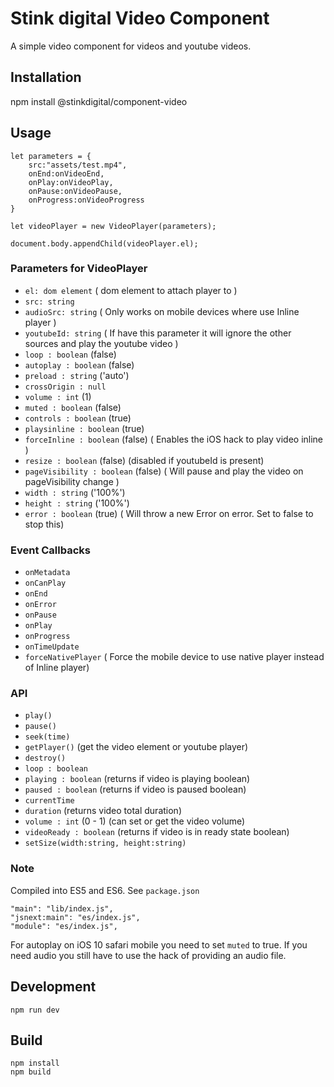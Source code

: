# Stink digital Video Component
A simple video component for videos and youtube videos.


## Installation
npm install @stinkdigital/component-video

## Usage
```
let parameters = {
	src:"assets/test.mp4",
	onEnd:onVideoEnd,
	onPlay:onVideoPlay,
	onPause:onVideoPause,
	onProgress:onVideoProgress
}

let videoPlayer = new VideoPlayer(parameters);

document.body.appendChild(videoPlayer.el);
```

### Parameters for VideoPlayer
 - `el: dom element` ( dom element to attach player to )
 - `src: string`
 - `audioSrc: string`  ( Only works on mobile devices where use Inline player )
 - `youtubeId: string`  ( If have this parameter it will ignore the other sources and play the youtube video )
 - `loop : boolean` (false)
 - `autoplay : boolean` (false)
 - `preload : string` ('auto')
 - `crossOrigin : null`
 - `volume : int` (1)
 - `muted : boolean` (false)
 - `controls : boolean` (true)
 - `playsinline : boolean` (true)
 - `forceInline : boolean` (false) ( Enables the iOS hack to play video inline )
 - `resize : boolean` (false) (disabled if youtubeId is present)
 - `pageVisibility : boolean` (false) ( Will pause and play the video on pageVisibility change )
 - `width : string` ('100%')
 - `height : string` ('100%')
 - `error : boolean` (true) ( Will throw a new Error on error. Set to false to stop this)


 ### Event Callbacks
 - `onMetadata`
 - `onCanPlay`
 - `onEnd`
 - `onError`
 - `onPause`
 - `onPlay`
 - `onProgress`
 - `onTimeUpdate`
 - `forceNativePlayer` ( Force the mobile device to use native player instead of Inline player)


### API
 - `play()`
 - `pause()`
 - `seek(time)`
 - `getPlayer()` (get the video element or youtube player)
 - `destroy()`
 - `loop : boolean`
 - `playing : boolean` (returns if video is playing boolean)
 - `paused : boolean` (returns if video is paused boolean)
 - `currentTime`
 - `duration` (returns video total duration)
 - `volume : int` (0 - 1) (can set or get the video volume)
 - `videoReady : boolean` (returns if video is in ready state boolean)
 - `setSize(width:string, height:string)`

### Note
Compiled into ES5 and ES6. See `package.json`

	"main": "lib/index.js",
	"jsnext:main": "es/index.js",
	"module": "es/index.js",

For autoplay on iOS 10 safari mobile you need to set `muted` to true.
If you need audio you still have to use the hack of providing an audio file.

## Development
```
npm run dev
```

## Build
```
npm install
npm build
```
